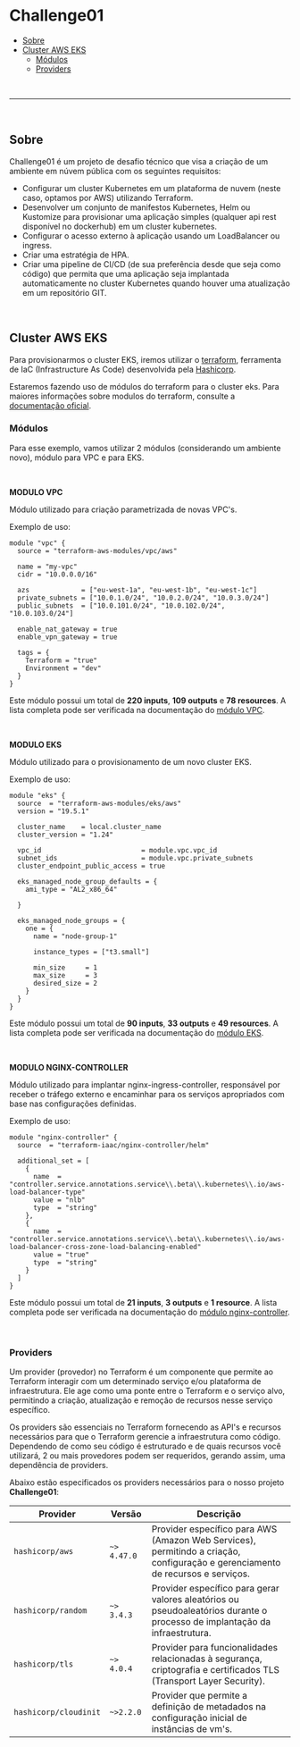 # Challenge01


<!--ts-->
 - [Sobre](#sobre)
 - [Cluster AWS EKS](#cluster)
    - [Módulos](#modulos)
    - [Providers](#providers)


<!--te-->
<br/>

---

<br/>

## <a name="sobre">Sobre</a>
Challenge01 é um projeto de desafio técnico que visa a criação de um ambiente em núvem pública com os seguintes requisitos:

 * Configurar um cluster Kubernetes em um plataforma de nuvem (neste caso, optamos por AWS) utilizando Terraform.
 * Desenvolver um conjunto de manifestos Kubernetes, Helm ou Kustomize para provisionar uma aplicação simples (qualquer api rest disponível no dockerhub) em um cluster kubernetes.
 * Configurar o acesso externo à aplicação usando um LoadBalancer ou ingress.
 * Criar uma estratégia de HPA.
 * Criar uma pipeline de CI/CD (de sua preferência desde que seja como código) que permita que uma aplicação seja implantada automaticamente no cluster Kubernetes quando houver uma atualização em um repositório GIT.

<br/>

## <a name="cluster">Cluster AWS EKS</a>

<p>Para provisionarmos o cluster EKS, iremos utilizar o <a href="https://www.terraform.io">terraform</a>, ferramenta de IaC (Infrastructure As Code) desenvolvida pela <a href="https://www.hashicorp.com">Hashicorp</a>.</p>
<p>Estaremos fazendo uso de módulos do terraform para o cluster eks. Para maiores informações sobre modulos do terraform, consulte a <a href="https://developer.hashicorp.com/terraform/language/modules">documentação oficial</a>.

<br/>

### **<a name="modulos">Módulos</a>**

<p>Para esse exemplo, vamos utilizar 2 módulos (considerando um ambiente novo), módulo para VPC e para EKS.</p>

<br/>

**MODULO VPC**

Módulo utilizado para criação parametrizada de novas VPC's.

Exemplo de uso:

```
module "vpc" {
  source = "terraform-aws-modules/vpc/aws"

  name = "my-vpc"
  cidr = "10.0.0.0/16"

  azs             = ["eu-west-1a", "eu-west-1b", "eu-west-1c"]
  private_subnets = ["10.0.1.0/24", "10.0.2.0/24", "10.0.3.0/24"]
  public_subnets  = ["10.0.101.0/24", "10.0.102.0/24", "10.0.103.0/24"]

  enable_nat_gateway = true
  enable_vpn_gateway = true

  tags = {
    Terraform = "true"
    Environment = "dev"
  }
}

```

<p> Este módulo possui um total de <b>220 inputs</b>, <b>109 outputs</b> e <b>78 resources</b>. A lista completa pode ser verificada na documentação do <a href="https://registry.terraform.io/modules/terraform-aws-modules/vpc/aws/latest">módulo VPC</a>.</p>

<br/>

**MODULO EKS**

Módulo utilizado para o provisionamento de um novo cluster EKS.

Exemplo de uso:

```
module "eks" {
  source  = "terraform-aws-modules/eks/aws"
  version = "19.5.1"

  cluster_name    = local.cluster_name
  cluster_version = "1.24"

  vpc_id                         = module.vpc.vpc_id
  subnet_ids                     = module.vpc.private_subnets
  cluster_endpoint_public_access = true

  eks_managed_node_group_defaults = {
    ami_type = "AL2_x86_64"

  }

  eks_managed_node_groups = {
    one = {
      name = "node-group-1"

      instance_types = ["t3.small"]

      min_size     = 1
      max_size     = 3
      desired_size = 2
    }
  }
}
```
<p> Este módulo possui um total de <b>90 inputs</b>, <b>33 outputs</b> e <b>49 resources</b>. A lista completa pode ser verificada na documentação do <a href="https://registry.terraform.io/modules/terraform-aws-modules/eks/aws/latest">módulo EKS</a>.</p>

<br/>

**MODULO NGINX-CONTROLLER**

Módulo utilizado para implantar nginx-ingress-controller, responsável por receber o tráfego externo e encaminhar para os serviços apropriados com base nas configurações definidas.

Exemplo de uso:

```
module "nginx-controller" {
  source  = "terraform-iaac/nginx-controller/helm"

  additional_set = [
    {
      name  = "controller.service.annotations.service\\.beta\\.kubernetes\\.io/aws-load-balancer-type"
      value = "nlb"
      type  = "string"
    },
    {
      name  = "controller.service.annotations.service\\.beta\\.kubernetes\\.io/aws-load-balancer-cross-zone-load-balancing-enabled"
      value = "true"
      type  = "string"
    }
  ]
}

```
<p> Este módulo possui um total de <b>21 inputs</b>, <b>3 outputs</b> e <b> 1 resource</b>. A lista completa pode ser verificada na documentação do <a href="https://registry.terraform.io/modules/terraform-iaac/nginx-controller/helm/latest">módulo nginx-controller</a>.</p>

<br/>

### **<a name="providers">Providers</a>**

<p>Um provider (provedor) no Terraform é um componente que permite ao Terraform interagir com um determinado serviço e/ou plataforma de infraestrutura. Ele age como uma ponte entre o Terraform e o serviço alvo, permitindo a criação, atualização e remoção de recursos nesse serviço específico. </p>
<p> Os providers são essenciais no Terraform fornecendo as API's e recursos necessários para que o Terraform gerencie a infraestrutura como código. Dependendo de como seu código é estruturado e de quais recursos você utilizará, 2 ou mais provedores podem ser requeridos, gerando assim, uma dependência de providers. </p>
<p>Abaixo estão especificados os providers necessários para o nosso projeto <b>Challenge01</b>:</p>

| Provider | Versão | Descrição |
|---|---|---|
| `hashicorp/aws` | `~> 4.47.0` | Provider específico para AWS (Amazon Web Services), permitindo a criação, configuração e gerenciamento de recursos e serviços. |
| `hashicorp/random` | `~> 3.4.3` | Provider específico para gerar valores aleatórios ou pseudoaleatórios durante o processo de implantação da infraestrutura. |
| `hashicorp/tls` | `~> 4.0.4` | Provider para funcionalidades relacionadas à segurança, criptografia e certificados TLS (Transport Layer Security). |
| `hashicorp/cloudinit` | `~>2.2.0` | Provider que permite a definição de metadados na configuração inicial de instâncias de vm's. |